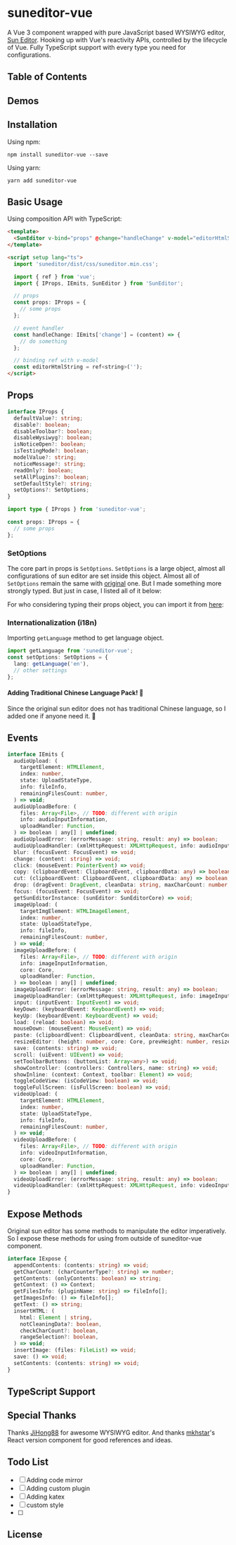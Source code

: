 # suneditor-vue

A Vue 3 component wrapped with pure JavaScript based WYSIWYG editor, [Sun Editor](https://github.com/JiHong88/SunEditor). Hooking up with Vue's reactivity APIs, controlled by the lifecycle of Vue. Fully TypeScript support with every type you need for configurations.

## Table of Contents

## Demos

## Installation

Using npm:

```shell
npm install suneditor-vue --save
```

Using yarn:

```shell
yarn add suneditor-vue
```

## Basic Usage

Using composition API with TypeScript:

```html
<template>
  <SunEditor v-bind="props" @change="handleChange" v-model="editorHtmlString" />
</template>

<script setup lang="ts">
  import 'suneditor/dist/css/suneditor.min.css';

  import { ref } from 'vue';
  import { IProps, IEmits, SunEditor } from 'SunEditor';

  // props
  const props: IProps = {
    // some props
  };

  // event handler
  const handleChange: IEmits['change'] = (content) => {
    // do something
  };

  // binding ref with v-model
  const editorHtmlString = ref<string>('');
</script>
```

## Props

```ts
interface IProps {
  defaultValue?: string;
  disable?: boolean;
  disableToolbar?: boolean;
  disableWysiwyg?: boolean;
  isNoticeOpen?: boolean;
  isTestingMode?: boolean;
  modelValue?: string;
  noticeMessage?: string;
  readOnly?: boolean;
  setAllPlugins?: boolean;
  setDefaultStyle?: string;
  setOptions?: SetOptions;
}
```

```ts
import type { IProps } from 'suneditor-vue';

const props: IProps = {
  // some props
};
```

### SetOptions

The core part in props is `SetOptions`. `SetOptions` is a large object, almost all configurations of sun editor are set inside this object. Almost all of `SetOptions` remain the same with [original](./) one. But I made something more strongly typed. But just in case, I listed all of it below:

For who considering typing their props object, you can import it from [here]('./'):

### Internationalization (i18n)

Importing `getLanguage` method to get language object.

```ts
import getLanguage from 'suneditor-vue';
const setOptions: SetOptions = {
  lang: getLanguage('en'),
  // other settings
};
```

#### Adding Traditional Chinese Language Pack! 🎉

Since the original sun editor does not has traditional Chinese language, so I added one if anyone need it. 🙌

## Events

```ts
interface IEmits {
  audioUpload: (
    targetElement: HTMLElement,
    index: number,
    state: UploadStateType,
    info: fileInfo,
    remainingFilesCount: number,
  ) => void;
  audioUploadBefore: (
    files: Array<File>, // TODO: different with origin
    info: audioInputInformation,
    uploadHandler: Function,
  ) => boolean | any[] | undefined;
  audioUploadError: (errorMessage: string, result: any) => boolean;
  audioUploadHandler: (xmlHttpRequest: XMLHttpRequest, info: audioInputInformation, core: Core) => void;
  blur: (focusEvent: FocusEvent) => void;
  change: (content: string) => void;
  click: (mouseEvent: PointerEvent) => void;
  copy: (clipboardEvent: ClipboardEvent, clipboardData: any) => boolean;
  cut: (clipboardEvent: ClipboardEvent, clipboardData: any) => boolean;
  drop: (dragEvent: DragEvent, cleanData: string, maxCharCount: number, core: Core) => boolean | string;
  focus: (focusEvent: FocusEvent) => void;
  getSunEditorInstance: (sunEditor: SunEditorCore) => void;
  imageUpload: (
    targetImgElement: HTMLImageElement,
    index: number,
    state: UploadStateType,
    info: fileInfo,
    remainingFilesCount: number,
  ) => void;
  imageUploadBefore: (
    files: Array<File>, // TODO: different with origin
    info: imageInputInformation,
    core: Core,
    uploadHandler: Function,
  ) => boolean | any[] | undefined;
  imageUploadError: (errorMessage: string, result: any) => boolean;
  imageUploadHandler: (xmlHttpRequest: XMLHttpRequest, info: imageInputInformation, core: Core) => void;
  input: (inputEvent: InputEvent) => void;
  keyDown: (keyboardEvent: KeyboardEvent) => void;
  keyUp: (keyboardEvent: KeyboardEvent) => void;
  load: (reload: boolean) => void;
  mouseDown: (mouseEvent: MouseEvent) => void;
  paste: (clipboardEvent: ClipboardEvent, cleanData: string, maxCharCount: boolean, core: Core) => boolean | string;
  resizeEditor: (height: number, core: Core, prevHeight: number, resizeObserverEntry: ResizeObserverEntry | null) => {};
  save: (contents: string) => void;
  scroll: (uiEvent: UIEvent) => void;
  setToolbarButtons: (buttonList: Array<any>) => void;
  showController: (controllers: Controllers, name: string) => void;
  showInline: (context: Context, toolbar: Element) => void;
  toggleCodeView: (isCodeView: boolean) => void;
  toggleFullScreen: (isFullScreen: boolean) => void;
  videoUpload: (
    targetElement: HTMLElement,
    index: number,
    state: UploadStateType,
    info: fileInfo,
    remainingFilesCount: number,
  ) => void;
  videoUploadBefore: (
    files: Array<File>, // TODO: different with origin
    info: videoInputInformation,
    core: Core,
    uploadHandler: Function,
  ) => boolean | any[] | undefined;
  videoUploadError: (errorMessage: string, result: any) => boolean;
  videoUploadHandler: (xmlHttpRequest: XMLHttpRequest, info: videoInputInformation, core: Core) => void;
}
```

## Expose Methods

Original sun editor has some methods to manipulate the editor imperatively. So I expose these methods for using from outside of suneditor-vue component.

```ts
interface IExpose {
  appendContents: (contents: string) => void;
  getCharCount: (charCounterType?: string) => number;
  getContents: (onlyContents: boolean) => string;
  getContext: () => Context;
  getFilesInfo: (pluginName: string) => fileInfo[];
  getImagesInfo: () => fileInfo[];
  getText: () => string;
  insertHTML: (
    html: Element | string,
    notCleaningData?: boolean,
    checkCharCount?: boolean,
    rangeSelection?: boolean,
  ) => void;
  insertImage: (files: FileList) => void;
  save: () => void;
  setContents: (contents: string) => void;
}
```

## TypeScript Support

<!-- typescript message -->

## Special Thanks

Thanks [JiHong88](https://github.com/JiHong88) for awesome WYSIWYG editor.
And thanks [mkhstar](https://github.com/mkhstar)'s React version component for good references and ideas.

## Todo List

- [ ] Adding code mirror
- [ ] Adding custom plugin
- [ ] Adding katex
- [ ] custom style
- [ ]

## License

<!-- license message -->
